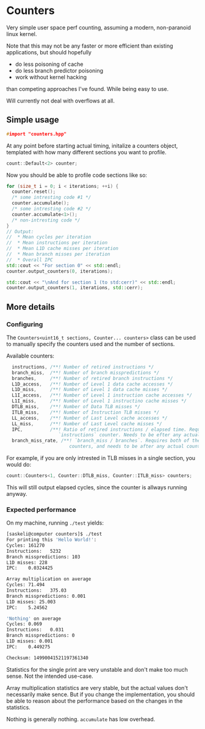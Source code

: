 # Counters

Very simple user space perf counting, assuming a modern, non-paranoid linux kernel.

Note that this may not be any faster or more efficient than existing applications, but should hopefully 

* do less poisoning of cache
* do less branch predictor poisoning
* work without kernel hacking

than competing approaches I've found. While being easy to use.

Will currently not deal with overflows at all.

## Simple usage

```c++
#import "counters.hpp"
```

At any point before starting actual timing, initalize a counters object, templated with how many different sections you want to profile.

```c++
count::Default<2> counter;
```

Now you should be able to profile code sections like so:

```c++
for (size_t i = 0; i < iterations; ++i) {
  counter.reset();
  /* some intresting code #1 */
  counter.accumulate();
  /* some intresting code #2 */
  counter.accumulate<1>();
  /* non-intresting code */
}
// Output: 
//  * Mean cycles per iteration 
//  * Mean instructions per iteration
//  * Mean L1D cache misses per iteration
//  * Mean branch misses per iteration
//  * Overall IPC
std::cout << "For section 0" << std::endl;
counter.output_counters(0, iterations);

std::cout << "\nAnd for section 1 (to std:cerr)" << std::endl; 
counter.output_counters(1, iterations, std::cerr);
```

## More details

### Configuring

The `Counters<uint16_t sections, Counter... counters>` class can be used to manually specify the counters used and the number of sections.

Available counters:

```c++
  instructions, /**! Number of retired instructions */
  branch_miss,  /**! Number of branch misspredictions */
  branches,     /**! Number of retired branch instructions */
  L1D_access,   /**! Number of Level 1 data cache accesses */
  L1D_miss,     /**! Number of Level 1 data cache misses */
  L1I_access,   /**! Number of Level 1 instruction cache accesses */
  L1I_miss,     /**! Number of Level 1 instructino cache misses */
  DTLB_miss,    /**! Number of Data TLB misses */
  ITLB_miss,    /**! Number of Instruction TLB misses */
  LL_access,    /**! Number of Last Level cache accesses */
  LL_miss,      /**! Number of Last Level cache misses */
  IPC,          /**! Ratio of retired instructions / elapsed time. Requires the
                   `instructions` counter. Needs to be efter any actual counters. */
  branch_miss_rate, /**! `branch_miss / branches`. Requires both of these
                       counters, and needs to be after any actual counters. */
```

For example, if you are only intrested in TLB misses in a single section, you would do:

```c++
count::Counters<1, Counter::DTLB_miss, Counter::ITLB_miss> counters;
```

This will still output elapsed cycles, since the counter is allways running anyway.

### Expected performance

On my machine, running `./test` yields:

```bash
[saskeli@computer counters]$ ./test
For printing this 'Hello World!':
Cycles:	161270
Instructions:	5232
Branch misspredictions:	103
L1D misses:	228
IPC:	0.0324425

Array multiplication on average
Cycles:	71.494
Instructions:	375.03
Branch misspredictions:	0.001
L1D misses:	25.003
IPC:	5.24562

'Nothing' on average
Cycles:	0.069
Instructions:	0.031
Branch misspredictions:	0
L1D misses:	0.001
IPC:	0.449275

Checksum: 14990041521197361340
```

Statistics for the single print are very unstable and don't make too much sense. Not the intended use-case.

Array multiplication statistics are very stable, but the actual values don't necessarily make sence. But if you change the implementation, you should be able to reason about the performance based on the changes in the statistics.

Nothing is generally nothing. `accumulate` has low overhead.